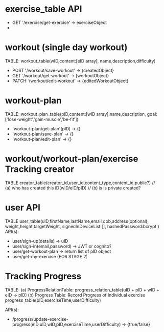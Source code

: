 # exercise_table API
-  GET '/exercise/get-exercise' -> exerciseObject
-

# workout (single day workout)
 TABLE: workout_table(wID,content:[eID array], name,description,difficulty)
- POST '/workout/save-workout' -> {createdObject}
- GET '/workout/get-workout' -> {workoutObject}
- PATCH '/workout/edit-workout' -> {editedWorkoutObject}

# workout-plan
TABLE: workout_plan_table(pID,content:[wID array],name,description, goal:['lose-weight','gain-muscle','be-fit'])

- 'workout-plan/get-plan'(pID) -> {}
- 'workout-plan/save-plan' -> {}
- 'workout-plan/edit-plan' -> {}

# workout/workout-plan/exercise Tracking creator 
TABLE creator_table(creator_id,user_id,content_type,content_id,public?)
// (a) who has created this iD(wID/eID/pID) 
// (b) is is private created?

# user API
TABLE user_table(uID,firstName,lastName,email,dob,address(optional),
        weight,height,targetWeight,
        signedInDeviceList:[], hashedPassword:bcrypt
        )
API(s):
- user/sign-up(details) -> uID
- user/sign-in(email,password) -> JWT or cognito?
- user/get-workout-plan -> return list of pID object
- user/get-my-exercise (FOR STAGE 2)

# Tracking Progress
TABLE:
(a) ProgressRelationTable:  progress_relation_table(uID + pID + wID + eID -> pID)
(b) Progress Table: Record Progress of individual exercise
                    progress_table(pID,exerciseTime,userDifficulty)

API(s):
- /progress/update-exercise-progress(eID,uID,wID,pID,exerciseTime,userDifficulty) -> {true/false}